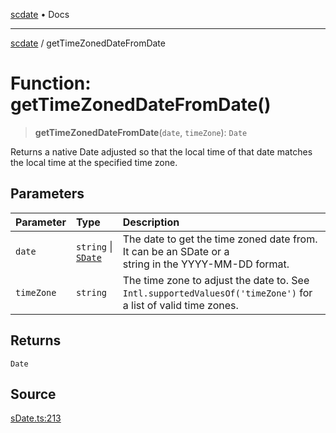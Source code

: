 [scdate](../README.md) • Docs

---

[scdate](../README.md) / getTimeZonedDateFromDate

# Function: getTimeZonedDateFromDate()

> **getTimeZonedDateFromDate**(`date`, `timeZone`): `Date`

Returns a native Date adjusted so that the local time of that date matches
the local time at the specified time zone.

## Parameters

| Parameter  | Type                                       | Description                                                                                                        |
| :--------- | :----------------------------------------- | :----------------------------------------------------------------------------------------------------------------- |
| `date`     | `string` \| [`SDate`](../classes/SDate.md) | The date to get the time zoned date from. It can be an SDate or a<br />string in the YYYY-MM-DD format.            |
| `timeZone` | `string`                                   | The time zone to adjust the date to. See<br />`Intl.supportedValuesOf('timeZone')` for a list of valid time zones. |

## Returns

`Date`

## Source

[sDate.ts:213](https://github.com/ericvera/scdate/blob/main/src/sDate.ts#L213)

